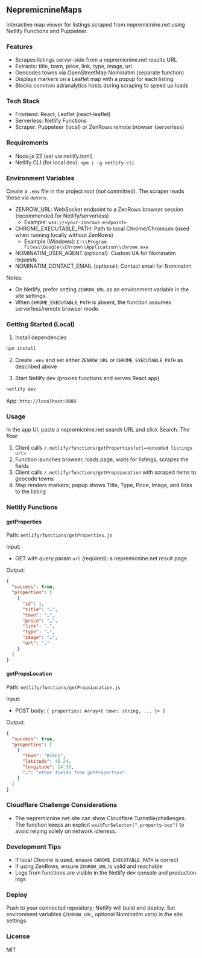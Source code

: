 ## NepremicnineMaps

Interactive map viewer for listings scraped from nepremicnine.net using Netlify Functions and Puppeteer.

### Features

- Scrapes listings server-side from a nepremicnine.net results URL
- Extracts: title, town, price, link, type, image, url
- Geocodes towns via OpenStreetMap Nominatim (separate function)
- Displays markers on a Leaflet map with a popup for each listing
- Blocks common ad/analytics hosts during scraping to speed up loads

### Tech Stack

- Frontend: React, Leaflet (react-leaflet)
- Serverless: Netlify Functions
- Scraper: Puppeteer (local) or ZenRows remote browser (serverless)

### Requirements

- Node.js 22 (set via netlify.toml)
- Netlify CLI (for local dev): `npm i -g netlify-cli`

### Environment Variables

Create a `.env` file in the project root (not committed). The scraper reads these via `dotenv`.

- ZENROW_URL: WebSocket endpoint to a ZenRows browser session (recommended for Netlify/serverless)
  - Example: `wss://<your-zenrows-endpoint>`
- CHROME_EXECUTABLE_PATH: Path to local Chrome/Chromium (used when running locally without ZenRows)
  - Example (Windows): `C:\\Program Files\\Google\\Chrome\\Application\\chrome.exe`
- NOMINATIM_USER_AGENT (optional): Custom UA for Nominatim requests
- NOMINATIM_CONTACT_EMAIL (optional): Contact email for Nominatim

Notes:

- On Netlify, prefer setting `ZENROW_URL` as an environment variable in the site settings.
- When `CHROME_EXECUTABLE_PATH` is absent, the function assumes serverless/remote browser mode.

### Getting Started (Local)

1. Install dependencies

```bash
npm install
```

2. Create `.env` and set either `ZENROW_URL` or `CHROME_EXECUTABLE_PATH` as described above

3. Start Netlify dev (proxies functions and serves React app)

```bash
netlify dev
```

App: `http://localhost:8888`

### Usage

In the app UI, paste a nepremicnine.net search URL and click Search. The flow:

1. Client calls `/.netlify/functions/getProperties?url=<encoded listings url>`
2. Function launches browser, loads page, waits for listings, scrapes the fields
3. Client calls `/.netlify/functions/getPropsLocation` with scraped items to geocode towns
4. Map renders markers; popup shows Title, Type, Price, Image, and links to the listing

### Netlify Functions

#### getProperties

Path: `netlify/functions/getProperties.js`

Input:

- GET with query param `url` (required): a nepremicnine.net result page

Output:

```json
{
  "success": true,
  "properties": [
    {
      "id": 1,
      "title": "…",
      "town": "…",
      "price": "…",
      "link": "…",
      "type": "…",
      "image": "…",
      "url": "…"
    }
  ]
}
```

#### getPropsLocation

Path: `netlify/functions/getPropsLocation.js`

Input:

- POST body: `{ properties: Array<{ town: string, ... }> }`

Output:

```json
{
  "success": true,
  "properties": [
    {
      "town": "Kranj",
      "latitude": 46.24,
      "longitude": 14.36,
      "…": "other fields from getProperties"
    }
  ]
}
```

### Cloudflare Challenge Considerations

- The nepremicnine.net site can show Cloudflare Turnstile/challenges. The function keeps an explicit `waitForSelector(".property-box")` to avoid relying solely on network idleness.

### Development Tips

- If local Chrome is used, ensure `CHROME_EXECUTABLE_PATH` is correct
- If using ZenRows, ensure `ZENROW_URL` is valid and reachable
- Logs from functions are visible in the Netlify dev console and production logs

### Deploy

Push to your connected repository; Netlify will build and deploy. Set environment variables (`ZENROW_URL`, optional Nominatim vars) in the site settings.

### License

MIT
